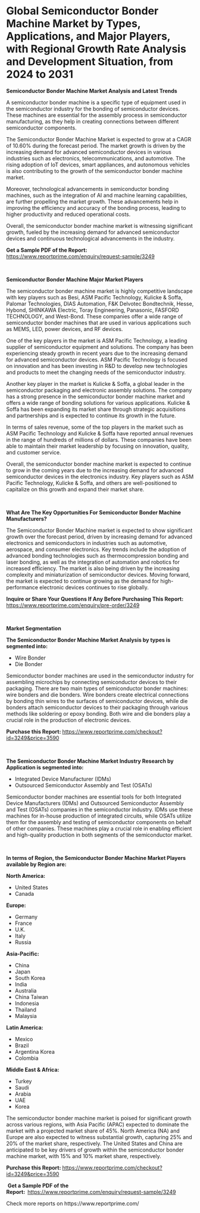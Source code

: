 <p><h1>Global Semiconductor Bonder Machine Market by Types, Applications, and Major Players, with Regional Growth Rate Analysis and Development Situation, from 2024 to 2031</h1></p><p><strong>Semiconductor Bonder Machine Market Analysis and Latest Trends</strong></p>
<p><p>A semiconductor bonder machine is a specific type of equipment used in the semiconductor industry for the bonding of semiconductor devices. These machines are essential for the assembly process in semiconductor manufacturing, as they help in creating connections between different semiconductor components.</p><p>The Semiconductor Bonder Machine Market is expected to grow at a CAGR of 10.60% during the forecast period. The market growth is driven by the increasing demand for advanced semiconductor devices in various industries such as electronics, telecommunications, and automotive. The rising adoption of IoT devices, smart appliances, and autonomous vehicles is also contributing to the growth of the semiconductor bonder machine market.</p><p>Moreover, technological advancements in semiconductor bonding machines, such as the integration of AI and machine learning capabilities, are further propelling the market growth. These advancements help in improving the efficiency and accuracy of the bonding process, leading to higher productivity and reduced operational costs.</p><p>Overall, the semiconductor bonder machine market is witnessing significant growth, fueled by the increasing demand for advanced semiconductor devices and continuous technological advancements in the industry.</p></p>
<p><strong>Get a Sample PDF of the Report:&nbsp;</strong> <a href="https://www.reportprime.com/enquiry/request-sample/3249">https://www.reportprime.com/enquiry/request-sample/3249</a></p>
<p>&nbsp;</p>
<p><strong>Semiconductor Bonder Machine Major Market Players</strong></p>
<p><p>The semiconductor bonder machine market is highly competitive landscape with key players such as Besi, ASM Pacific Technology, Kulicke & Soffa, Palomar Technologies, DIAS Automation, F&K Delvotec Bondtechnik, Hesse, Hybond, SHINKAWA Electric, Toray Engineering, Panasonic, FASFORD TECHNOLOGY, and West-Bond. These companies offer a wide range of semiconductor bonder machines that are used in various applications such as MEMS, LED, power devices, and RF devices.</p><p>One of the key players in the market is ASM Pacific Technology, a leading supplier of semiconductor equipment and solutions. The company has been experiencing steady growth in recent years due to the increasing demand for advanced semiconductor devices. ASM Pacific Technology is focused on innovation and has been investing in R&D to develop new technologies and products to meet the changing needs of the semiconductor industry.</p><p>Another key player in the market is Kulicke & Soffa, a global leader in the semiconductor packaging and electronic assembly solutions. The company has a strong presence in the semiconductor bonder machine market and offers a wide range of bonding solutions for various applications. Kulicke & Soffa has been expanding its market share through strategic acquisitions and partnerships and is expected to continue its growth in the future.</p><p>In terms of sales revenue, some of the top players in the market such as ASM Pacific Technology and Kulicke & Soffa have reported annual revenues in the range of hundreds of millions of dollars. These companies have been able to maintain their market leadership by focusing on innovation, quality, and customer service.</p><p>Overall, the semiconductor bonder machine market is expected to continue to grow in the coming years due to the increasing demand for advanced semiconductor devices in the electronics industry. Key players such as ASM Pacific Technology, Kulicke & Soffa, and others are well-positioned to capitalize on this growth and expand their market share.</p></p>
<p>&nbsp;</p>
<p><strong>What Are The Key Opportunities For Semiconductor Bonder Machine Manufacturers?</strong></p>
<p><p>The Semiconductor Bonder Machine market is expected to show significant growth over the forecast period, driven by increasing demand for advanced electronics and semiconductors in industries such as automotive, aerospace, and consumer electronics. Key trends include the adoption of advanced bonding technologies such as thermocompression bonding and laser bonding, as well as the integration of automation and robotics for increased efficiency. The market is also being driven by the increasing complexity and miniaturization of semiconductor devices. Moving forward, the market is expected to continue growing as the demand for high-performance electronic devices continues to rise globally.</p></p>
<p><strong>Inquire or Share Your Questions If Any Before Purchasing This Report:</strong> <a href="https://www.reportprime.com/enquiry/pre-order/3249">https://www.reportprime.com/enquiry/pre-order/3249</a></p>
<p>&nbsp;</p>
<p><strong>Market Segmentation</strong></p>
<p><strong>The Semiconductor Bonder Machine Market Analysis by types is segmented into:</strong></p>
<p><ul><li>Wire Bonder</li><li>Die Bonder</li></ul></p>
<p><p>Semiconductor bonder machines are used in the semiconductor industry for assembling microchips by connecting semiconductor devices to their packaging. There are two main types of semiconductor bonder machines: wire bonders and die bonders. Wire bonders create electrical connections by bonding thin wires to the surfaces of semiconductor devices, while die bonders attach semiconductor devices to their packaging through various methods like soldering or epoxy bonding. Both wire and die bonders play a crucial role in the production of electronic devices.</p></p>
<p><strong>Purchase this Report:&nbsp;</strong><a href="https://www.reportprime.com/checkout?id=3249&price=3590">https://www.reportprime.com/checkout?id=3249&price=3590</a></p>
<p>&nbsp;</p>
<p><strong>The Semiconductor Bonder Machine Market Industry Research by Application is segmented into:</strong></p>
<p><ul><li>Integrated Device Manufacturer (IDMs)</li><li>Outsourced Semiconductor Assembly and Test (OSATs)</li></ul></p>
<p><p>Semiconductor bonder machines are essential tools for both Integrated Device Manufacturers (IDMs) and Outsourced Semiconductor Assembly and Test (OSATs) companies in the semiconductor industry. IDMs use these machines for in-house production of integrated circuits, while OSATs utilize them for the assembly and testing of semiconductor components on behalf of other companies. These machines play a crucial role in enabling efficient and high-quality production in both segments of the semiconductor market.</p></p>
<p>&nbsp;</p>
<p><strong>In terms of Region, the Semiconductor Bonder Machine Market Players available by Region are:</strong></p>
<p>
    <p> <strong> North America: </strong>
        <ul>
            <li>United States</li>
            <li>Canada</li>
        </ul>
        </p> 
    <p> <strong> Europe: </strong>
        <ul>
            <li>Germany</li>
            <li>France</li>
            <li>U.K.</li>
            <li>Italy</li>
            <li>Russia</li>
        </ul>
        </p> 
    <p> <strong> Asia-Pacific: </strong>
        <ul>
            <li>China</li>
            <li>Japan</li>
            <li>South Korea</li>
            <li>India</li>
            <li>Australia</li>
            <li>China Taiwan</li>
            <li>Indonesia</li>
            <li>Thailand</li>
            <li>Malaysia</li>
        </ul>
        </p> 
    <p> <strong> Latin America: </strong>
        <ul>
            <li>Mexico</li>
            <li>Brazil</li>
            <li>Argentina Korea</li>
            <li>Colombia</li>
        </ul>
        </p> 
    <p> <strong> Middle East & Africa: </strong>
        <ul>
            <li>Turkey</li>
            <li>Saudi</li>
            <li>Arabia</li>
            <li>UAE</li>
            <li>Korea</li>
        </ul>
    </p>
    </p>
<p><p>The semiconductor bonder machine market is poised for significant growth across various regions, with Asia Pacific (APAC) expected to dominate the market with a projected market share of 45%. North America (NA) and Europe are also expected to witness substantial growth, capturing 25% and 20% of the market share, respectively. The United States and China are anticipated to be key drivers of growth within the semiconductor bonder machine market, with 15% and 10% market share, respectively.</p></p>
<p><strong>Purchase this Report: </strong><a href="https://www.reportprime.com/checkout?id=3249&price=3590">https://www.reportprime.com/checkout?id=3249&price=3590</a></p>
<p>&nbsp;<strong>Get a Sample PDF of the Report:&nbsp;&nbsp;</strong><a href="https://www.reportprime.com/enquiry/request-sample/3249">https://www.reportprime.com/enquiry/request-sample/3249</a></p>
<p><strong></strong></p>
<p>Check more reports on https://www.reportprime.com/</p>